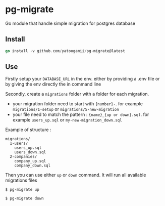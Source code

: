 # pg-migrate
Go module that handle simple migration for postgres database

## Install
```go
go install -v github.com/yatoogamii/pg-migrate@latest
```

## Use

Firstly setup your `DATABASE_URL` in the env. either by providing a .env file or by giving the env directly the in command line

Secondly, create a `migrations` folder with a folder for each migration. 
- your migration folder need to start with `{number}-`. for example `migrations/1-setup` or `migrations/5-new-migration`
- your file need to match the pattern : `{name}_{up or down}.sql`. for example `users_up.sql` or `my-new-migration_down.sql`

Example of structure :
```
migrations/
  1-users/
    users_up.sql
    users_down.sql
  2-companies/
    company_up.sql
    company_down.sql
```

Then you can use either `up` or `down` command. It will run all available migrations files 

```
$ pg-migrate up
```

```
$ pg-migrate down
```
